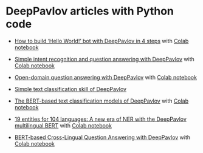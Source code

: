 # DeepPavlov articles with Python code

* [How to build ‘Hello World!’ bot with DeepPavlov in 4 steps](https://medium.com/deeppavlov/how-to-build-hello-world-bot-with-deeppavlov-in-4-steps-b8636563ff81) with [Colab notebook](https://colab.research.google.com/github/deepmipt/dp_notebooks/blob/master/DP_hello_bot.ipynb)

* [Simple intent recognition and question answering with DeepPavlov](https://medium.com/deeppavlov/simple-intent-recognition-and-question-answering-with-deeppavlov-c54ccf5339a9) with [Colab notebook](https://colab.research.google.com/github/deepmipt/dp_notebooks/blob/master/DP_autoFAQ.ipynb)

* [Open-domain question answering with DeepPavlov](https://medium.com/deeppavlov/open-domain-question-answering-with-deeppavlov-c665d2ee4d65) with [Colab notebook](https://colab.research.google.com/github/deepmipt/dp_notebooks/blob/master/DP_ODQA.ipynb)

* [Simple text classification skill of DeepPavlov](https://towardsdatascience.com/simple-text-classification-skill-of-deeppavlov-54bc1b61c9ea)

* [The BERT-based text classification models of DeepPavlov](https://towardsdatascience.com/the-bert-based-text-classification-models-of-deeppavlov-a85892f14d61) with [Colab notebook](https://colab.research.google.com/github/deepmipt/dp_notebooks/blob/master/DP_tf.ipynb)

* [19 entities for 104 languages: A new era of NER with the DeepPavlov multilingual BERT](https://towardsdatascience.com/19-entities-for-104-languages-a-new-era-of-ner-with-the-deeppavlov-multilingual-bert-1bfa6d413ea6) with [Colab notebook](https://colab.research.google.com/github/deepmipt/dp_notebooks/blob/master/DP_tf.ipynb)

* [BERT-based Cross-Lingual Question Answering with DeepPavlov](https://towardsdatascience.com/bert-based-cross-lingual-question-answering-with-deeppavlov-704242c2ac6f) with [Colab notebook](https://colab.research.google.com/github/deepmipt/dp_notebooks/blob/master/DP_tf.ipynb)

